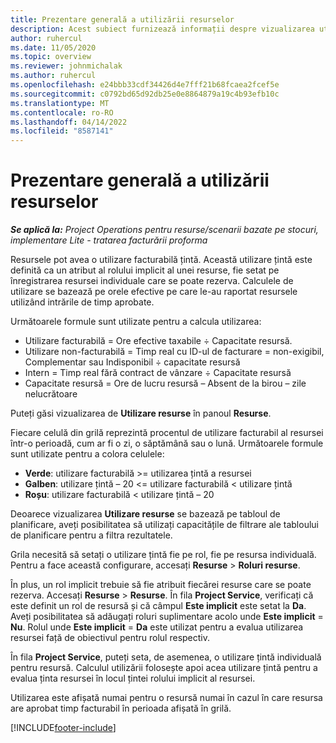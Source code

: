 ```yaml
---
title: Prezentare generală a utilizării resurselor
description: Acest subiect furnizează informații despre vizualizarea utilizării resurselor în Project Operations.
author: ruhercul
ms.date: 11/05/2020
ms.topic: overview
ms.reviewer: johnmichalak
ms.author: ruhercul
ms.openlocfilehash: e24bbb33cdf34426d4e7fff21b68fcaea2fcef5e
ms.sourcegitcommit: c0792bd65d92db25e0e8864879a19c4b93efb10c
ms.translationtype: MT
ms.contentlocale: ro-RO
ms.lasthandoff: 04/14/2022
ms.locfileid: "8587141"
---
```

# <a name="resource-utilization-overview"></a>Prezentare generală a utilizării resurselor

_**Se aplică la:** Project Operations pentru resurse/scenarii bazate pe stocuri, implementare Lite - tratarea facturării proforma_

Resursele pot avea o utilizare facturabilă țintă. Această utilizare țintă este definită ca un atribut al rolului implicit al unei resurse, fie setat pe înregistrarea resursei individuale care se poate rezerva. Calculele de utilizare se bazează pe orele efective pe care le-au raportat resursele utilizând intrările de timp aprobate.

Următoarele formule sunt utilizate pentru a calcula utilizarea:

  - Utilizare facturabilă = Ore efective taxabile ÷ Capacitate resursă.
  - Utilizare non-facturabilă = Timp real cu ID-ul de facturare = non-exigibil, Complementar sau Indisponibil ÷ capacitate resursă
  - Intern = Timp real fără contract de vânzare ÷ Capacitate resursă
  - Capacitate resursă = Ore de lucru resursă – Absent de la birou – zile nelucrătoare

Puteți găsi vizualizarea de **Utilizare resurse** în panoul **Resurse**.

Fiecare celulă din grilă reprezintă procentul de utilizare facturabil al resursei într-o perioadă, cum ar fi o zi, o săptămână sau o lună. Următoarele formule sunt utilizate pentru a colora celulele:

  - **Verde**: utilizare facturabilă >= utilizarea țintă a resursei
  - **Galben**: utilizare țintă – 20 <= utilizare facturabilă < utilizare țintă
  - **Roșu**: utilizare facturabilă < utilizare țintă – 20

Deoarece vizualizarea **Utilizare resurse** se bazează pe tabloul de planificare, aveți posibilitatea să utilizați capacitățile de filtrare ale tabloului de planificare pentru a filtra rezultatele.

Grila necesită să setați o utilizare țintă fie pe rol, fie pe resursa individuală. Pentru a face această configurare, accesați **Resurse** > **Roluri resurse**.

În plus, un rol implicit trebuie să fie atribuit fiecărei resurse care se poate rezerva. Accesați **Resurse** > **Resurse**. În fila **Project Service**, verificați că este definit un rol de resursă și că câmpul **Este implicit** este setat la **Da**. Aveți posibilitatea să adăugați roluri suplimentare acolo unde **Este implicit** = **Nu**. Rolul unde **Este implicit** = **Da** este utilizat pentru a evalua utilizarea resursei față de obiectivul pentru rolul respectiv.

În fila **Project Service**, puteți seta, de asemenea, o utilizare țintă individuală pentru resursă. Calculul utilizării folosește apoi acea utilizare țintă pentru a evalua ținta resursei în locul țintei rolului implicit al resursei.

Utilizarea este afișată numai pentru o resursă numai în cazul în care resursa are aprobat timp facturabil în perioada afișată în grilă.


[!INCLUDE[footer-include](../includes/footer-banner.md)]